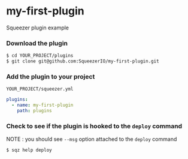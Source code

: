 # my-first-plugin
Squeezer plugin example

### Download the plugin

```bash
$ cd YOUR_PROJECT/plugins
$ git clone git@github.com:SqueezerIO/my-first-plugin.git
```

### Add the plugin to your project 

`YOUR_PROJECT/squeezer.yml`

```yaml
plugins:
  - name: my-first-plugin
    path: plugins
```

### Check to see if the plugin is hooked to the `deploy` command

NOTE : you should see `--msg` option attached to the `deploy` command

```
$ sqz help deploy
```